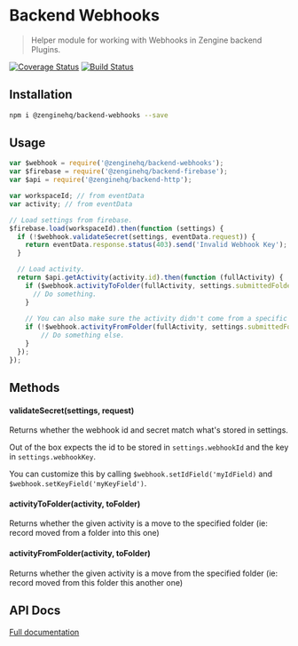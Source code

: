 # Backend Webhooks

> Helper module for working with Webhooks in Zengine backend Plugins.

[![Coverage Status](https://coveralls.io/repos/github/ZengineHQ/zn-backend-webhooks/badge.svg?branch=master)](https://coveralls.io/github/ZengineHQ/zn-backend-webhooks?branch=master)   [![Build Status](https://circleci.com/gh/ZengineHQ/zn-backend-webhooks/tree/master.svg?style=shield)](https://circleci.com/gh/ZengineHQ/zn-backend-webhooks/tree/master)

## Installation

```bash
npm i @zenginehq/backend-webhooks --save
```

## Usage

```js
var $webhook = require('@zenginehq/backend-webhooks');
var $firebase = require('@zenginehq/backend-firebase');
var $api = require('@zenginehq/backend-http');

var workspaceId; // from eventData
var activity; // from eventData

// Load settings from firebase.
$firebase.load(workspaceId).then(function (settings) {
  if (!$webhook.validateSecret(settings, eventData.request)) {
    return eventData.response.status(403).send('Invalid Webhook Key');
  }

  // Load activity.
  return $api.getActivity(activity.id).then(function (fullActivity) {
    if ($webhook.activityToFolder(fullActivity, settings.submittedFolder)) {
      // Do something.
    }
    
    // You can also make sure the activity didn't come from a specific folder.
    if (!$webhook.activityFromFolder(fullActivity, settings.submittedFolder)) {
    	// Do something else.
    }
  });
});
```

## Methods

#### validateSecret(settings, request)

Returns whether the webhook id and secret match what's stored in settings.

Out of the box expects the id to be stored in `settings.webhookId` and the key in `settings.webhookKey`.

You can customize this by calling `$webhook.setIdField('myIdField)` and `$webhook.setKeyField('myKeyField')`. 

#### activityToFolder(activity, toFolder)

Returns whether the given activity is a move to the specified folder (ie: record moved from a folder into this one) 

#### activityFromFolder(activity, toFolder)

Returns whether the given activity is a move from the specified folder (ie: record moved from this folder this another one)

## API Docs

[Full documentation](https://zenginehq.github.io/zn-backend-webhooks)
